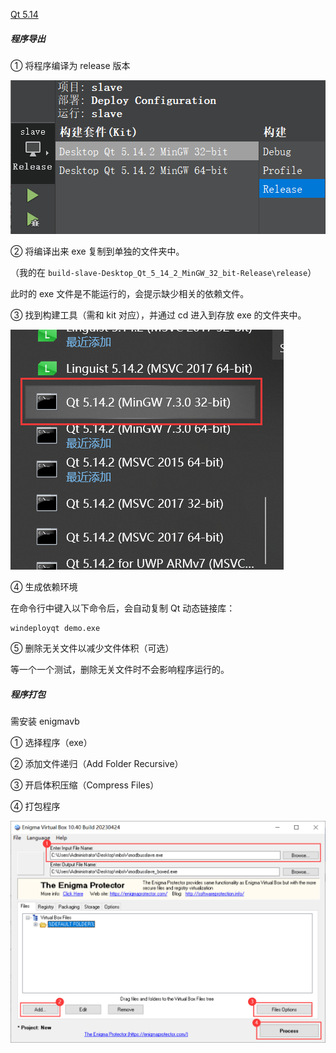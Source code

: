 [Qt 5.14](https://download.qt.io/archive/qt/5.14/) 

##### 程序导出

① 将程序编译为 release 版本

![1](.assest/1.png)

② 将编译出来 exe 复制到单独的文件夹中。

（我的在 `build-slave-Desktop_Qt_5_14_2_MinGW_32_bit-Release\release`）

此时的 exe 文件是不能运行的，会提示缺少相关的依赖文件。



③ 找到构建工具（需和 kit 对应），并通过 cd 进入到存放 exe 的文件夹中。

![2](.assest/2.png)

④ 生成依赖环境

在命令行中键入以下命令后，会自动复制 Qt 动态链接库：

```shell
windeployqt demo.exe
```

⑤ 删除无关文件以减少文件体积（可选）

等一个一个测试，删除无关文件时不会影响程序运行的。

##### 程序打包

需安装 enigmavb

① 选择程序（exe）

② 添加文件递归（Add Folder Recursive）

③ 开启体积压缩（Compress Files）

④ 打包程序

![3](.assest/3.png)